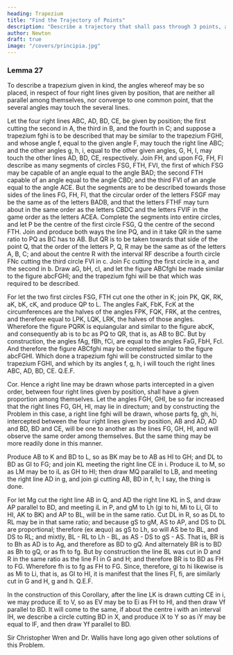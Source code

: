 ```yaml
---
heading: Trapezium
title: "Find the Trajectory of Points"
description: "Describe a trajectory that shall pass through 3 points, and touch two right lines given by position"
author: Newton
draft: true
image: "/covers/principia.jpg"
---
```





### Lemma 27


To describe a trapezium given in kind, the angles whereof may be so placed, in respect of four right lines given by position, that are neither all parallel among themselves, nor converge to one common point, that the several angles may touch the several lines.

Let the four right lines ABC, AD, BD, CE, be given by position; the first cutting the second in A, the third in B, and the fourth in C; and suppose a trapezium fghi is to be described that may be similar to the trapezium FGHI, and whose angle f, equal to the given angle F, may touch the right line ABC; and the other angles g, h, i, equal to the other given angles, G, H, I, may touch the other lines AD, BD, CE, respectively. Join FH, and upon FG, FH, FI describe as many segments of circles FSG, FTH, FVI, the first of which FSG may be capable of an angle equal to the angle BAD; the second FTH capable of an angle equal to the angle CBD; and the third FVI of an angle equal to the angle ACE. But the segments are to be described towards those sides of the lines FG, FH, FI, that the circular order of the letters FSGF may be the same as of the letters BADB, and that the letters FTHF may turn about in the same order as the letters CBDC and the letters FVIF in the game order as the letters ACEA. Complete the segments into entire circles, and let P be the centre of the first circle FSG, Q the centre of the second FTH. Join and produce both ways the line PQ, and in it take QR in the same ratio to PQ as BC has to AB. But QR is to be taken towards that side of the point Q, that the order of the letters P, Q, R may be the same as of the letters A, B, C; and about the centre R with the interval RF describe a fourth circle FNc cutting the third circle FVI in c. Join Fc cutting the first circle in a, and the second in b. Draw aG, bH, cI, and let the figure ABCfghi be made similar to the figure abcFGHI; and the trapezium fghi will be that which was required to be described.

For let the two first circles FSG, FTH cut one the other in K; join PK, QK, RK, aK, bK, cK, and produce QP to L. The angles FaK, FbK, FcK at the circumferences are the halves of the angles FPK, FQK, FRK, at the centres, and therefore equal to LPK, LQK, LRK, the halves of those angles. Wherefore the figure PQRK is equiangular and similar to the figure abcK, and consequently ab is to bc as PQ to QR, that is, as AB to BC. But by construction, the angles fAg, fBh, fCi, are equal to the angles FaG, FbH, FcI. And therefore the figure ABCfghi may be completed similar to the figure abcFGHI. Which done a trapezium fghi will be constructed similar to the trapezium FGHI, and which by its angles f, g, h, i will touch the right lines ABC, AD, BD, CE.   Q.E.F.

Cor. Hence a right line may be drawn whose parts intercepted in a given order, between four right lines given by position, shall have a given proportion among themselves. Let the angles FGH, GHI, be so far increased that the right lines FG, GH, HI, may lie in directum; and by constructing the Problem in this case, a right line fghi will be drawn, whose parts fg, gh, hi, intercepted between the four right lines given by position, AB and AD, AD and BD, BD and CE, will be one to another as the lines FG, GH, HI, and will observe the same order among themselves. But the same thing may be more readily done in this manner.


Produce AB to K and BD to L, so as BK may be to AB as HI to GH; and DL to BD as GI to FG; and join KL meeting the right line CE in i. Produce iL to M, so as LM may be to iL as GH to HI; then draw MQ parallel to LB, and meeting the right line AD in g, and join gi cutting AB, BD in f, h; I say, the thing is done.

For let Mg cut the right line AB in Q, and AD the right line KL in S, and draw AP parallel to BD, and meeting iL in P, and gM to Lh (gi to hi, Mi to Li, GI to HI, AK to BK) and AP to BL, will be in the same ratio. Cut DL in R, so as DL to RL may be in that same ratio; and because gS to gM, AS to AP, and DS to DL are proportional; therefore (ex æquo) as gS to Lh, so will AS be to BL, and DS to RL; and mixtly, BL - RL to Lh - BL, as AS - DS to gS - AS. That is, BR is to Bh as AD is to Ag, and therefore as BD to gQ. And alternately BR is to BD as Bh to gQ, or as fh to fg. But by construction the line BL was cut in D and R in the same ratio as the line FI in G and H; and therefore BR is to BD as FH to FG. Wherefore fh is to fg as FH to FG. Since, therefore, gi to hi likewise is as Mi to Li, that is, as GI to HI, it is manifest that the lines FI, fi, are similarly cut in G and H, g and h.   Q.E.F.

In the construction of this Corollary, after the line LK is drawn cutting CE in i, we may produce iE to V, so as EV may be to Ei as FH to HI, and then draw Vf parallel to BD. It will come to the same, if about the centre i with an interval IH, we describe a circle cutting BD in X, and produce iX to Y so as iY may be equal to IF, and then draw Yf parallel to BD.

Sir Christopher Wren and Dr. Wallis have long ago given other solutions of this Problem.

